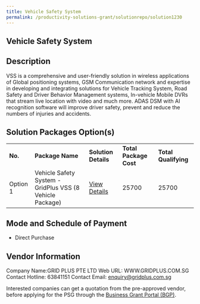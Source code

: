 ```yaml
---
title: Vehicle Safety System
permalink: /productivity-solutions-grant/solutionrepo/solution1230
---
```


## Vehicle Safety System

## Description

VSS is a comprehensive and user-friendly solution in wireless applications of Global positioning systems, GSM Communication network and expertise in developing and integrating solutions for Vehicle Tracking System, Road Safety and Driver Behavior Management systems, In-vehicle Mobile DVRs that stream live location with video and much more. ADAS DSM with AI recognition software will improve driver safety, prevent and reduce the numbers of injuries and accidents.

## Solution Packages Option(s)

<table>
<tr>
<td><b>No.</b></td>
<td><b>Package Name</b></td>
<td><b>Solution Details</b></td>
<td><b>Total Package Cost</b></td>
<td><b>Total Qualifying</b></td>
</tr>
<tr>
<td>Option 1</td>
<td>Vehicle Safety System - GridPlus VSS (8 Vehicle Package)</td>
<td><a href='https://www.gobusiness.gov.sg/images/psg/Desensitised_Grid_Plus_20200249_Annex_3_Part_4.pdf'>View Details</a></td>
<td>25700</td>
<td>25700</td>
</tr>
</table>

## Mode and Schedule of Payment

 - Direct Purchase

## Vendor Information

 Company Name:GRID PLUS PTE LTD 
Web URL: WWW.GRIDPLUS.COM.SG 
Contact Hotline: 63841151 
Contact Email: enquiry@gridplus.com.sg 


Interested companies can get a quotation from the pre-approved vendor, before applying for the PSG through the <a href='https://www.businessgrants.gov.sg/'>Business Grant Portal (BGP)</a>.
<script src="/jquery/resize-tables.js"></script>
